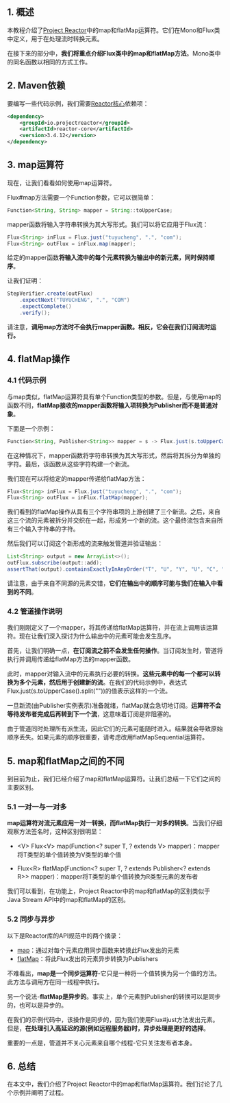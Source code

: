 ## 1. 概述

本教程介绍了[Project Reactor](https://projectreactor.io/)中的map和flatMap运算符。它们在Mono和Flux类中定义，用于在处理流时转换元素。

在接下来的部分中，**我们将重点介绍Flux类中的map和flatMap方法**。Mono类中的同名函数以相同的方式工作。

## 2. Maven依赖

要编写一些代码示例，我们需要[Reactor核心](https://search.maven.org/search?q=a:reactor-core)依赖项：

```xml
<dependency>
    <groupId>io.projectreactor</groupId>
    <artifactId>reactor-core</artifactId>
    <version>3.4.12</version>
</dependency>
```

## 3. map运算符

现在，让我们看看如何使用map运算符。

Flux#map方法需要一个Function参数，它可以很简单：

```java
Function<String, String> mapper = String::toUpperCase;
```

mapper函数将输入字符串转换为其大写形式。我们可以将它应用于Flux流：

```java
Flux<String> inFlux = Flux.just("tuyucheng", ".", "com");
Flux<String> outFlux = inFlux.map(mapper);
```

给定的mapper函数**将输入流中的每个元素转换为输出中的新元素，同时保持顺序**。

让我们证明：

```java
StepVerifier.create(outFlux)
    .expectNext("TUYUCHENG", ".", "COM")
    .expectComplete()
    .verify();
```

请注意，**调用map方法时不会执行mapper函数。相反，它会在我们订阅流时运行。**

## 4. flatMap操作

### 4.1 代码示例

与map类似，flatMap运算符具有单个Function类型的参数。但是，与使用map的函数不同，**flatMap接收的mapper函数将输入项转换为Publisher而不是普通对象**。

下面是一个示例：

```java
Function<String, Publisher<String>> mapper = s -> Flux.just(s.toUpperCase().split(""));
```

在这种情况下，mapper函数将字符串转换为其大写形式，然后将其拆分为单独的字符。最后，该函数从这些字符构建一个新流。

我们现在可以将给定的mapper传递给flatMap方法：

```java
Flux<String> inFlux = Flux.just("tuyucheng", ".", "com");
Flux<String> outFlux = inFlux.flatMap(mapper);
```

我们看到的flatMap操作从具有三个字符串项的上游创建了三个新流。之后，来自这三个流的元素被拆分并交织在一起，形成另一个新的流。这个最终流包含来自所有三个输入字符串的字符。

然后我们可以订阅这个新形成的流来触发管道并验证输出：

```java
List<String> output = new ArrayList<>();
outFlux.subscribe(output::add);
assertThat(output).containsExactlyInAnyOrder("T", "U", "Y", "U", "C", "H", "E", "N", "G", ".", "C", "O", "M");
```

请注意，由于来自不同源的元素交错，**它们在输出中的顺序可能与我们在输入中看到的不同**。

### 4.2 管道操作说明

我们刚刚定义了一个mapper，将其传递给flatMap运算符，并在流上调用该运算符。现在让我们深入探讨为什么输出中的元素可能会发生乱序。

首先，让我们明确一点，**在订阅流之前不会发生任何操作**。当订阅发生时，管道将执行并调用传递给flatMap方法的mapper函数。

此时，mapper对输入流中的元素执行必要的转换。**这些元素中的每一个都可以转换为多个元素，然后用于创建新的流**。在我们的代码示例中，表达式Flux.just(s.toUpperCase().split(""))的值表示这样的一个流。

一旦新流(由Publisher实例表示)准备就绪，flatMap就会急切地订阅。**运算符不会等待发布者完成后再转到下一个流**，这意味着订阅是非阻塞的。

由于管道同时处理所有派生流，因此它们的元素可能随时进入。结果就会导致原始顺序丢失。如果元素的顺序很重要，请考虑改用flatMapSequential运算符。

## 5. map和flatMap之间的不同

到目前为止，我们已经介绍了map和flatMap运算符。让我们总结一下它们之间的主要区别。

### 5.1 一对一与一对多

**map运算符对流元素应用一对一转换，而flatMap执行一对多的转换**。当我们仔细观察方法签名时，这种区别很明显：

+ <V\> Flux<V\> map(Function<? super T, ? extends V> mapper)：mapper将T类型的单个值转换为V类型的单个值

+ Flux<R\> flatMap(Function<? super T, ? extends Publisher<? extends R>> mapper)：mapper将T类型的单个值转换为R类型元素的发布者

我们可以看到，在功能上，Project Reactor中的map和flatMap的区别类似于Java Stream API中的map和flatMap的区别。

### 5.2 同步与异步

以下是Reactor库的API规范中的两个摘录：

+ [map](https://projectreactor.io/docs/core/release/api/reactor/core/publisher/Flux.html#map-java.util.function.Function-)：通过对每个元素应用同步函数来转换此Flux发出的元素
+ [flatMap](https://projectreactor.io/docs/core/release/api/reactor/core/publisher/Flux.html#map-java.util.function.Function-)：将此Flux发出的元素异步转换为Publishers

不难看出，**map是一个同步运算符**-它只是一种将一个值转换为另一个值的方法。此方法与调用方在同一线程中执行。

另一个说法-**flatMap是异步的**。事实上，单个元素到Publisher的转换可以是同步的，也可以是异步的。

在我们的示例代码中，该操作是同步的，因为我们使用Flux#just方法发出元素。但是，**在处理引入高延迟的源(例如远程服务器)时，异步处理是更好的选择**。

重要的一点是，管道并不关心元素来自哪个线程-它只关注发布者本身。

## 6. 总结

在本文中，我们介绍了Project Reactor中的map和flatMap运算符。我们讨论了几个示例并阐明了过程。